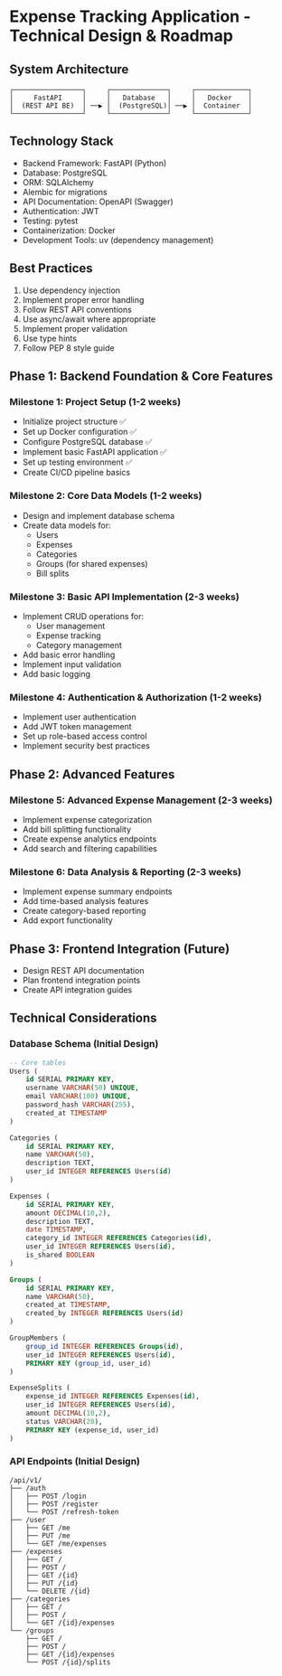 # Expense Tracking Application - Technical Design & Roadmap

## System Architecture
```
┌─────────────────┐     ┌──────────────┐     ┌─────────────┐
│     FastAPI     │     │   Database   │     │   Docker    │
│  (REST API BE)  │ ──▶ │  (PostgreSQL)│ ──▶ │  Container  │
└─────────────────┘     └──────────────┘     └─────────────┘
```

## Technology Stack
- Backend Framework: FastAPI (Python)
- Database: PostgreSQL
- ORM: SQLAlchemy
- Alembic for migrations
- API Documentation: OpenAPI (Swagger)
- Authentication: JWT
- Testing: pytest
- Containerization: Docker
- Development Tools: uv (dependency management)

## Best Practices
1. Use dependency injection
2. Implement proper error handling
3. Follow REST API conventions
4. Use async/await where appropriate
5. Implement proper validation
6. Use type hints
7. Follow PEP 8 style guide

## Phase 1: Backend Foundation & Core Features
### Milestone 1: Project Setup (1-2 weeks)
- Initialize project structure ✅
- Set up Docker configuration ✅
- Configure PostgreSQL database ✅
- Implement basic FastAPI application ✅
- Set up testing environment ✅
- Create CI/CD pipeline basics

### Milestone 2: Core Data Models (1-2 weeks)
- Design and implement database schema
- Create data models for:
  - Users
  - Expenses
  - Categories
  - Groups (for shared expenses)
  - Bill splits

### Milestone 3: Basic API Implementation (2-3 weeks)
- Implement CRUD operations for:
  - User management
  - Expense tracking
  - Category management
- Add basic error handling
- Implement input validation
- Add basic logging

### Milestone 4: Authentication & Authorization (1-2 weeks)
- Implement user authentication
- Add JWT token management
- Set up role-based access control
- Implement security best practices

## Phase 2: Advanced Features
### Milestone 5: Advanced Expense Management (2-3 weeks)
- Implement expense categorization
- Add bill splitting functionality
- Create expense analytics endpoints
- Add search and filtering capabilities

### Milestone 6: Data Analysis & Reporting (2-3 weeks)
- Implement expense summary endpoints
- Add time-based analysis features
- Create category-based reporting
- Add export functionality

## Phase 3: Frontend Integration (Future)
- Design REST API documentation
- Plan frontend integration points
- Create API integration guides

## Technical Considerations

### Database Schema (Initial Design)
```sql
-- Core tables
Users (
    id SERIAL PRIMARY KEY,
    username VARCHAR(50) UNIQUE,
    email VARCHAR(100) UNIQUE,
    password_hash VARCHAR(255),
    created_at TIMESTAMP
)

Categories (
    id SERIAL PRIMARY KEY,
    name VARCHAR(50),
    description TEXT,
    user_id INTEGER REFERENCES Users(id)
)

Expenses (
    id SERIAL PRIMARY KEY,
    amount DECIMAL(10,2),
    description TEXT,
    date TIMESTAMP,
    category_id INTEGER REFERENCES Categories(id),
    user_id INTEGER REFERENCES Users(id),
    is_shared BOOLEAN
)

Groups (
    id SERIAL PRIMARY KEY,
    name VARCHAR(50),
    created_at TIMESTAMP,
    created_by INTEGER REFERENCES Users(id)
)

GroupMembers (
    group_id INTEGER REFERENCES Groups(id),
    user_id INTEGER REFERENCES Users(id),
    PRIMARY KEY (group_id, user_id)
)

ExpenseSplits (
    expense_id INTEGER REFERENCES Expenses(id),
    user_id INTEGER REFERENCES Users(id),
    amount DECIMAL(10,2),
    status VARCHAR(20),
    PRIMARY KEY (expense_id, user_id)
)
```

### API Endpoints (Initial Design)
```
/api/v1/
├── /auth
│   ├── POST /login
│   ├── POST /register
│   └── POST /refresh-token
├── /user
│   ├── GET /me
│   ├── PUT /me
│   └── GET /me/expenses
├── /expenses
│   ├── GET /
│   ├── POST /
│   ├── GET /{id}
│   ├── PUT /{id}
│   └── DELETE /{id}
├── /categories
│   ├── GET /
│   ├── POST /
│   └── GET /{id}/expenses
└── /groups
    ├── GET /
    ├── POST /
    ├── GET /{id}/expenses
    └── POST /{id}/splits
```